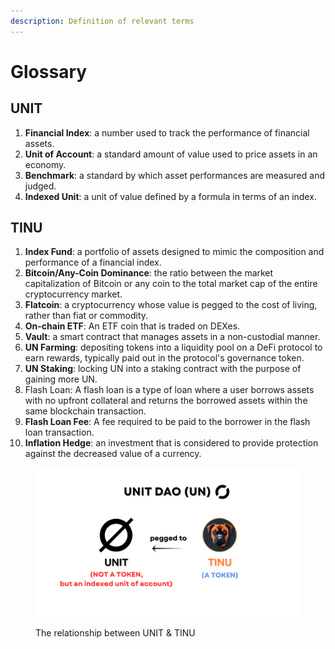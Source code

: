 ```yaml
---
description: Definition of relevant terms
---
```


# Glossary

## UNIT

1. **Financial Index**: a number used to track the performance of financial assets.
2. **Unit of Account**: a standard amount of value used to price assets in an economy.
3. **Benchmark**: a standard by which asset performances are measured and judged.
4. **Indexed Unit**: a unit of value defined by a formula in terms of an index.

## TINU

1. **Index Fund**: a portfolio of assets designed to mimic the composition and performance of a financial index.
2. **Bitcoin/Any-Coin Dominance**: the ratio between the market capitalization of Bitcoin or any coin to the total market cap of the entire cryptocurrency market.
3. **Flatcoin**: a cryptocurrency whose value is pegged to the cost of living, rather than fiat or commodity.&#x20;
4. **On-chain ETF**: An ETF coin that is traded on DEXes.
5. **Vault**: a smart contract that manages assets in a non-custodial manner.
6. **UN Farming**: depositing tokens into a liquidity pool on a DeFi protocol to earn rewards, typically paid out in the protocol's governance token.
7. **UN Staking**: locking UN into a staking contract with the purpose of gaining more UN.
8. Flash Loan: A flash loan is a type of loan where a user borrows assets with no upfront collateral and returns the borrowed assets within the same blockchain transaction.
9. **Flash Loan Fee**: A fee required to be paid to the borrower in the flash loan transaction.
10. **Inflation Hedge**: an investment that is considered to provide protection against the decreased value of a currency.

<figure><picture><source srcset="../.gitbook/assets/Unit DAO (UN) dark (1).png" media="(prefers-color-scheme: dark)"><img src="../.gitbook/assets/Unit DAO (UN) white.png" alt=""></picture><figcaption><p>The relationship between UNIT &#x26; TINU</p></figcaption></figure>
